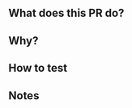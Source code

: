 ## What does this PR do?
<!-- Brief description of changes -->

## Why?
<!-- Context: What problem does this solve? What issue does it address? -->

## How to test
<!-- If manual testing is needed, describe the steps -->

## Notes
<!-- Any additional context, breaking changes, or things reviewers should know -->